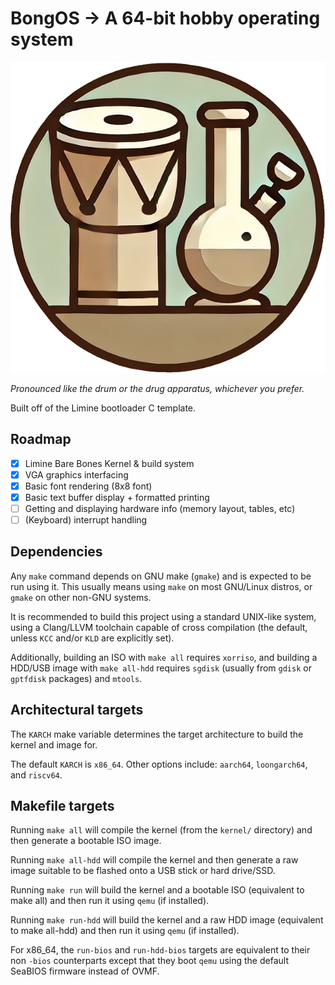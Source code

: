 # BongOS -> A 64-bit hobby operating system

![Temporary Logo](bongos_logo.png)

*Pronounced like the drum or the drug apparatus, whichever you prefer.*

Built off of the Limine bootloader C template. 

## Roadmap

- [x] Limine Bare Bones Kernel & build system
- [x] VGA graphics interfacing
- [x] Basic font rendering (8x8 font)
- [x] Basic text buffer display + formatted printing
- [ ] Getting and displaying hardware info (memory layout, tables, etc)
- [ ] (Keyboard) interrupt handling

## Dependencies

Any `make` command depends on GNU make (`gmake`) and is expected to be run using
it. This usually means using `make` on most GNU/Linux distros, or `gmake` on 
other non-GNU systems.

It is recommended to build this project using a standard UNIX-like system, using
a Clang/LLVM toolchain capable of cross compilation (the default, unless `KCC`
and/or `KLD` are explicitly set).

Additionally, building an ISO with `make all` requires `xorriso`, and building a
HDD/USB image with `make all-hdd` requires `sgdisk` (usually from `gdisk` or 
`gptfdisk` packages) and `mtools`.

## Architectural targets

The `KARCH` make variable determines the target architecture to build the kernel
and image for.

The default `KARCH` is `x86_64`. Other options include: `aarch64`, 
`loongarch64`, and `riscv64`.

## Makefile targets

Running `make all` will compile the kernel (from the `kernel/` directory) and 
then generate a bootable ISO image.

Running `make all-hdd` will compile the kernel and then generate a raw image 
suitable to be flashed onto a USB stick or hard drive/SSD.

Running `make run` will build the kernel and a bootable ISO (equivalent to make 
all) and then run it using `qemu` (if installed).

Running `make run-hdd` will build the kernel and a raw HDD image (equivalent to 
make all-hdd) and then run it using `qemu` (if installed).

For x86_64, the `run-bios` and `run-hdd-bios` targets are equivalent to their 
non `-bios` counterparts except that they boot `qemu` using the default SeaBIOS 
firmware instead of OVMF.
